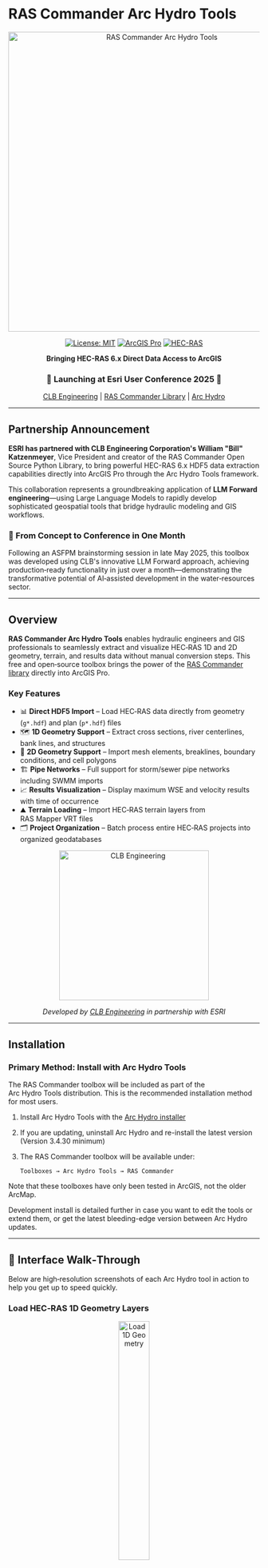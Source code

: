 # RAS Commander Arc Hydro Tools

<div align="center">
  <img src="Images/ras-commander-archydro.svg" alt="RAS Commander Arc Hydro Tools" width="600">

[![License: MIT](https://img.shields.io/badge/License-MIT-yellow.svg)](LICENSE)
[![ArcGIS Pro](https://img.shields.io/badge/ArcGIS%20Pro-2.8%2B-blue)](https://www.esri.com/en-us/arcgis/products/arcgis-pro/overview)
[![HEC-RAS](https://img.shields.io/badge/HEC--RAS-6.x-green)](https://www.hec.usace.army.mil/software/hec-ras/)

**Bringing HEC-RAS 6.x Direct Data Access to ArcGIS**

### 🎉 Launching at Esri User Conference 2025 🎉

[CLB Engineering](https://clbengineering.com/) | [RAS Commander Library](https://github.com/gpt-cmdr/ras-commander) | [Arc Hydro](https://www.esri.com/en-us/industries/water-resources/arc-hydro)

</div>

---

## Partnership Announcement

**ESRI has partnered with CLB Engineering Corporation's William "Bill" Katzenmeyer**, Vice President and creator of the RAS Commander Open Source Python Library, to bring powerful HEC-RAS 6.x HDF5 data extraction capabilities directly into ArcGIS Pro through the Arc Hydro Tools framework.

This collaboration represents a groundbreaking application of **LLM Forward engineering**—using Large Language Models to rapidly develop sophisticated geospatial tools that bridge hydraulic modeling and GIS workflows.

### 🚀 From Concept to Conference in One Month

Following an ASFPM brainstorming session in late May 2025, this toolbox was developed using CLB's innovative LLM Forward approach, achieving production‑ready functionality in just over a month—demonstrating the transformative potential of AI‑assisted development in the water‑resources sector.

---

## Overview

**RAS Commander Arc Hydro Tools** enables hydraulic engineers and GIS professionals to seamlessly extract and visualize HEC‑RAS 1D and 2D geometry, terrain, and results data without manual conversion steps. This free and open‑source toolbox brings the power of the [RAS Commander library](https://github.com/gpt-cmdr/ras-commander) directly into ArcGIS Pro.

### Key Features

* 📊 **Direct HDF5 Import** – Load HEC‑RAS data directly from geometry (`g*.hdf`) and plan (`p*.hdf`) files
* 🗺️ **1D Geometry Support** – Extract cross sections, river centerlines, bank lines, and structures
* 🌊 **2D Geometry Support** – Import mesh elements, breaklines, boundary conditions, and cell polygons
* 🏗️ **Pipe Networks** – Full support for storm/sewer pipe networks including SWMM imports
* 📈 **Results Visualization** – Display maximum WSE and velocity results with time of occurrence
* ⛰️ **Terrain Loading** – Import HEC‑RAS terrain layers from RAS Mapper VRT files
* 🗂️ **Project Organization** – Batch process entire HEC‑RAS projects into organized geodatabases

<div align="center">
  <a href="https://clbengineering.com/">
    <img src="Images/CLBEngineeringMainLogo.png" alt="CLB Engineering" width="300">
  </a>

*Developed by [CLB Engineering](https://clbengineering.com/) in partnership with ESRI*

</div>

---

## Installation

### Primary Method: Install with Arc Hydro Tools

The RAS Commander toolbox will be included as part of the Arc Hydro Tools distribution. This is the recommended installation method for most users.

1. Install Arc Hydro Tools with the [Arc Hydro installer](https://www.esri.com/en-us/industries/water-resources/arc-hydro/downloads)
2. If you are updating, uninstall Arc Hydro and re-install the latest version (Version 3.4.30 minimum)
3. The RAS Commander toolbox will be available under:

   ```
   Toolboxes → Arc Hydro Tools → RAS Commander
   ```

Note that these toolboxes have only been tested in ArcGIS, not the older ArcMap.  

Development install is detailed further in case you want to edit the tools or extend them, or get the latest bleeding-edge version between Arc Hydro updates.

---

## 📸 Interface Walk‑Through

Below are high‑resolution screenshots of each Arc Hydro tool in action to help you get up to speed quickly.

### Load HEC‑RAS 1D Geometry Layers

<p align="center">
  <img src="Images/docs/Load1DGeometry.png" alt="Load 1D Geometry" width="35%">
</p>

---

### Load HEC‑RAS 2D Geometry Layers

<p align="center">
  <img src="Images/docs/Load2DGeometry.png" alt="Load 2D Geometry" width="35%">
</p>

---

### Load HEC‑RAS 2D Results Summary Layers

<p align="center">
  <img src="Images/docs/Load2DSummaryResults.png" alt="Load 2D Results Summary" width="35%">
</p>

---

### Load HEC‑RAS Terrain

<p align="center">
  <img src="Images/docs/LoadRASTerrain.png" alt="Load RAS Terrain" width="35%">
</p>

---

### Organize HEC‑RAS Project

<p align="center">
  <img src="Images/docs/OrganizeRASProject.png" alt="Organize HEC‑RAS Project" width="35%">
</p>

---

### Full 2D Model Example — New Orleans HEC Example Project

<p align="center">
  <img src="Images/docs/rc_neworleanspipes.png" alt="New Orleans Imported Pipe Networks" width="50%">
</p>

<p align="center">
  <img src="Images/docs/rc_neworleanspipes_results.png" alt="New Orleans Maximum WSEL" width="50%">
</p>

These images showcase a 2D HEC‑RAS model of the New Orleans metro storm‑water system, complete with pipe networks, mesh polygons, and a maximum WSEL raster generated directly inside ArcGIS Pro.

---

## Community‑Driven Development

This is a **community‑driven effort**, and we're actively seeking your feedback!

### Are you a...

* 🏛️ **Municipality** looking to integrate HEC‑RAS data into dashboards?
* 👷 **Engineer** communicating multi‑hazard flood risk?
* 🗺️ **GIS Professional** preparing 2D model data?
* 🔬 **Researcher** analyzing model results?

**We want to hear from you!** [Share your ideas and use cases](https://github.com/gpt-cmdr/ras-commander-hydro/issues)

---

## The LLM Forward Revolution

This project showcases CLB Engineering's [LLM Forward approach](https://clbengineering.com/)—a revolutionary methodology that leverages Large Language Models to accelerate software development while maintaining professional‑grade quality. Learn more about this innovative approach and the author's work at [Engineering with LLMs](https://engineeringwithllms.info/).

### What Makes This Special?

1. **Rapid Development**: From concept to production in just over a month
2. **Cross‑Domain Expertise**: Seamlessly bridges hydraulic engineering and GIS
3. **Community Focused**: Built with user feedback at its core
4. **Open Source**: Transparent development process you can contribute to

---

### Development Installation

For developers and users who want to extend or customize the tools:

1. **Clone the Repository**

   ```bash
   git clone https://github.com/gpt-cmdr/ras-commander-hydro.git
   cd ras-commander-hydro
   ```

2. **Option A: Add Toolbox in ArcGIS Pro**

   * Open ArcGIS Pro
   * In the Catalog pane, right‑click on **Toolboxes**
   * Select **Add Toolbox**
   * Navigate to `toolboxes/RAS-Commander.pyt`

3. **Option B: Install for Development (Requires Admin)**

   ```powershell
   # Run PowerShell as Administrator
   cd Resources
   .\install_toolbox.ps1
   ```

   To uninstall:

   ```powershell
   # Run PowerShell as Administrator
   cd Resources
   .\uninstall_toolbox.ps1
   ```

---

## Tools Overview

### 🔧 Load HEC‑RAS 1D Geometry Layers

Extract comprehensive 1D hydraulic model elements for report figures and analysis.

### 🌐 Load HEC‑RAS 2D Geometry Layers

Import complete 2D model components including mesh cells as polygons for advanced spatial analysis.

### 📊 Load HEC‑RAS 2D Results Summary Layers

Visualize maximum water‑surface elevation and velocity results with temporal data.

### ⛰️ Load HEC‑RAS Terrain

Import terrain layers from RAS Mapper with proper georeferencing.

### 🗂️ Organize HEC‑RAS Project

Comprehensive batch‑processing tool for entire HEC‑RAS projects.

---

## Current Capabilities & Roadmap

### Initial Release Features

* ✅ 1D and 2D Geometry Extraction (Including Pipe Networks!)
* ✅ Max WSE and Velocity as 2D Mesh Results
* ✅ Terrain Import for Inundation Mapping
* ✅ Support for HEC‑RAS 2D Models
* ✅ Organize Entire Projects as Geodatabases

### Coming Soon

* 📊 **Improved Schemas & Layer Styling**
* 📈 **1D Results & Full Time Series**
* 🌊 **Fluvial/Pluvial Delineation**
* 📍 **Land Use Layer Integration**
* 🔄 **Sync Changes Back to HEC‑RAS**
* 🎯 **Community‑Requested Features**

[View Full Roadmap & Vote on Features](https://github.com/gpt-cmdr/ras-commander-hydro/issues)

---

## Get Involved

### Webinar This Fall!

Join us for an in‑depth webinar showcasing advanced workflows and new features.

### Contributors Welcome!

Visit our [GitHub Repository](https://github.com/gpt-cmdr/ras-commander-hydro) to:

* Report issues
* Suggest features
* Submit pull requests
* Share your use cases

---

## Resources & Links

* **RAS Commander Arc Hydro Tools**: [https://github.com/gpt-cmdr/ras-commander-hydro](https://github.com/gpt-cmdr/ras-commander-hydro)
* **RAS Commander Library**: [https://github.com/gpt-cmdr/ras-commander](https://github.com/gpt-cmdr/ras-commander)
* **CLB Engineering Corporation**: [https://clbengineering.com/](https://clbengineering.com/)
* **Engineering with LLMs**: [https://engineeringwithllms.info/](https://engineeringwithllms.info/)

---

## License

This project is licensed under the MIT License – see the [LICENSE](LICENSE) file for details.

## Acknowledgments

* **[ESRI](https://www.esri.com/)** – Partnership and Arc Hydro Tools integration
* **[CLB Engineering](https://clbengineering.com/)** – Project sponsor and LLM Forward methodology
* **[USACE HEC](https://www.hec.usace.army.mil/)** – HEC‑RAS software and Example Projects
* **Water Resources Community** – For invaluable feedback and use cases

---

<div align="center">
  <img src="Images/ras-commander_logo.svg" alt="RAS Commander" width="150">

**Transform Your HEC‑RAS Workflow Today**

### 🎉 See us at Esri User Conference 2025! 🎉

[Get Started](https://github.com/gpt-cmdr/ras-commander-hydro) | [Documentation](Doc/RASCommander_Help.html) | [Report Issues](https://github.com/gpt-cmdr/ras-commander-hydro/issues)

</div>
